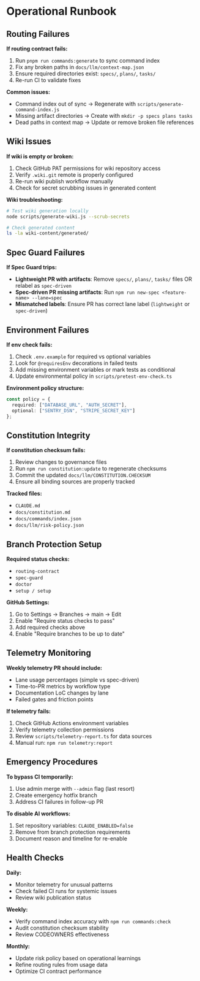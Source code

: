 # Operational Runbook

## Routing Failures

**If routing contract fails:**
1. Run `pnpm run commands:generate` to sync command index
2. Fix any broken paths in `docs/llm/context-map.json`
3. Ensure required directories exist: `specs/`, `plans/`, `tasks/`
4. Re-run CI to validate fixes

**Common issues:**
- Command index out of sync → Regenerate with `scripts/generate-command-index.js`
- Missing artifact directories → Create with `mkdir -p specs plans tasks`
- Dead paths in context map → Update or remove broken file references

## Wiki Issues

**If wiki is empty or broken:**
1. Check GitHub PAT permissions for wiki repository access
2. Verify `.wiki.git` remote is properly configured
3. Re-run wiki publish workflow manually
4. Check for secret scrubbing issues in generated content

**Wiki troubleshooting:**
```bash
# Test wiki generation locally
node scripts/generate-wiki.js --scrub-secrets

# Check generated content
ls -la wiki-content/generated/
```

## Spec Guard Failures

**If Spec Guard trips:**
- **Lightweight PR with artifacts**: Remove `specs/`, `plans/`, `tasks/` files OR relabel as `spec-driven`
- **Spec-driven PR missing artifacts**: Run `npm run new-spec <feature-name> --lane=spec`
- **Mismatched labels**: Ensure PR has correct lane label (`lightweight` or `spec-driven`)

## Environment Failures

**If env check fails:**
1. Check `.env.example` for required vs optional variables
2. Look for `@requiresEnv` decorations in failed tests
3. Add missing environment variables or mark tests as conditional
4. Update environmental policy in `scripts/pretest-env-check.ts`

**Environment policy structure:**
```typescript
const policy = {
  required: ["DATABASE_URL", "AUTH_SECRET"],
  optional: ["SENTRY_DSN", "STRIPE_SECRET_KEY"]
};
```

## Constitution Integrity

**If constitution checksum fails:**
1. Review changes to governance files
2. Run `npm run constitution:update` to regenerate checksums
3. Commit the updated `docs/llm/CONSTITUTION.CHECKSUM`
4. Ensure all binding sources are properly tracked

**Tracked files:**
- `CLAUDE.md`
- `docs/constitution.md`
- `docs/commands/index.json`
- `docs/llm/risk-policy.json`

## Branch Protection Setup

**Required status checks:**
- `routing-contract`
- `spec-guard`
- `doctor`
- `setup / setup`

**GitHub Settings:**
1. Go to Settings → Branches → main → Edit
2. Enable "Require status checks to pass"
3. Add required checks above
4. Enable "Require branches to be up to date"

## Telemetry Monitoring

**Weekly telemetry PR should include:**
- Lane usage percentages (simple vs spec-driven)
- Time-to-PR metrics by workflow type
- Documentation LoC changes by lane
- Failed gates and friction points

**If telemetry fails:**
1. Check GitHub Actions environment variables
2. Verify telemetry collection permissions
3. Review `scripts/telemetry-report.ts` for data sources
4. Manual run: `npm run telemetry:report`

## Emergency Procedures

**To bypass CI temporarily:**
1. Use admin merge with `--admin` flag (last resort)
2. Create emergency hotfix branch
3. Address CI failures in follow-up PR

**To disable AI workflows:**
1. Set repository variables: `CLAUDE_ENABLED=false`
2. Remove from branch protection requirements
3. Document reason and timeline for re-enable

## Health Checks

**Daily:**
- Monitor telemetry for unusual patterns
- Check failed CI runs for systemic issues
- Review wiki publication status

**Weekly:**
- Verify command index accuracy with `npm run commands:check`
- Audit constitution checksum stability
- Review CODEOWNERS effectiveness

**Monthly:**
- Update risk policy based on operational learnings
- Refine routing rules from usage data
- Optimize CI contract performance